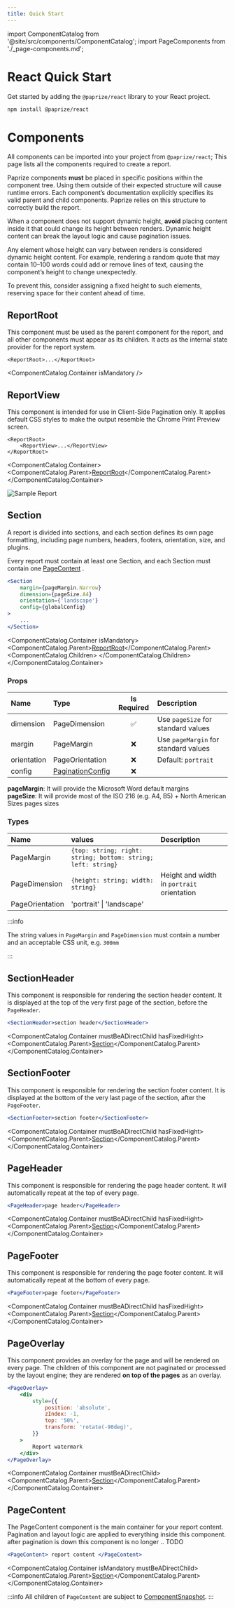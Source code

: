 ```yaml
---
title: Quick Start
---
```


import ComponentCatalog from '@site/src/components/ComponentCatalog';
import PageComponents from './\_page-components.md';

# React Quick Start

Get started by adding the `@paprize/react` library to your React project.

```bash
npm install @paprize/react
```

# Components

All components can be imported into your project from `@paprize/react`; This page lists all the components required to create a report.

Paprize components **must** be placed in specific positions within the component tree.
Using them outside of their expected structure will cause runtime errors.
Each component’s documentation explicitly specifies its valid parent and child components.
Paprize relies on this structure to correctly build the report.

When a component does not support dynamic height, **avoid** placing content inside it that could change its height between renders.
Dynamic height content can break the layout logic and cause pagination issues.

Any element whose height can vary between renders is considered dynamic height content.
For example, rendering a random quote that may contain 10–100 words could add or remove lines of text, causing the component’s height to change unexpectedly.

To prevent this, consider assigning a fixed height to such elements, reserving space for their content ahead of time.

## ReportRoot

This component must be used as the parent component for the report, and all other components must appear as its children. It acts as the internal state provider for the report system.

```
<ReportRoot>...</ReportRoot>
```

<ComponentCatalog.Container isMandatory />

## ReportView

This component is intended for use in Client-Side Pagination only. It applies default CSS styles to make the output resemble the Chrome Print Preview screen.

```
<ReportRoot>
    <ReportView>...</ReportView>
</ReportRoot>
```

<ComponentCatalog.Container>
<ComponentCatalog.Parent>[ReportRoot](#reportroot)</ComponentCatalog.Parent>
</ComponentCatalog.Container>

![Sample Report](/img/sample-report-1.png)

## Section

A report is divided into sections, and each section defines its own page formatting, including page numbers, headers, footers, orientation, size, and plugins.

Every report must contain at least one Section, and each Section must contain one [PageContent](#pagecontent)
.

```jsx
<Section
    margin={pageMargin.Narrow}
    dimension={pageSize.A4}
    orientation={'landscape'}
    config={globalConfig}
>
    ...
</Section>
```

<ComponentCatalog.Container isMandatory>
<ComponentCatalog.Parent>[ReportRoot](#reportroot)</ComponentCatalog.Parent>
<ComponentCatalog.Children>
<PageComponents />
</ComponentCatalog.Children>
</ComponentCatalog.Container>

### Props

| Name        | Type                                 | Is Required | Description                          |
| :---------- | :----------------------------------- | :---------: | :----------------------------------- |
| dimension   | PageDimension                        |     ✅      | Use `pageSize` for standard values   |
| margin      | PageMargin                           |     ❌      | Use `pageMargin` for standard values |
| orientation | PageOrientation                      |     ❌      | Default: `portrait`                  |
| config      | [PaginationConfig](../configuration) |     ❌      |                                      |

**pageMargin**: It will provide the Microsoft Word default margins  
**pageSize**: It will provide most of the ISO 216 (e.g. A4, B5) + North American Sizes pages sizes

### Types

| Name            | values                                                       | Description                                |
| :-------------- | :----------------------------------------------------------- | :----------------------------------------- |
| PageMargin      | `{top: string; right: string; bottom: string; left: string}` |
| PageDimension   | `{height: string; width: string}`                            | Height and width in `portrait` orientation |
| PageOrientation | 'portrait' \| 'landscape'                                    |                                            |

:::info

The string values in `PageMargin` and `PageDimension` must contain a number and an acceptable CSS unit, e.g. `300mm`

:::

## SectionHeader

This component is responsible for rendering the section header content. It is displayed at the top of the very first page of the section, before the `PageHeader`.

```jsx
<SectionHeader>section header</SectionHeader>
```

<ComponentCatalog.Container mustBeADirectChild hasFixedHight>
<ComponentCatalog.Parent>[Section](#section)</ComponentCatalog.Parent>
</ComponentCatalog.Container>

## SectionFooter

This component is responsible for rendering the section footer content. It is displayed at the bottom of the very last page of the section, after the `PageFooter`.

```jsx
<SectionFooter>section footer</SectionFooter>
```

<ComponentCatalog.Container mustBeADirectChild hasFixedHight>
<ComponentCatalog.Parent>[Section](#section)</ComponentCatalog.Parent>
</ComponentCatalog.Container>

## PageHeader

This component is responsible for rendering the page header content. It will automatically repeat at the top of every page.

```jsx
<PageHeader>page header</PageHeader>
```

<ComponentCatalog.Container mustBeADirectChild hasFixedHight>
<ComponentCatalog.Parent>[Section](#section)</ComponentCatalog.Parent>
</ComponentCatalog.Container>

## PageFooter

This component is responsible for rendering the page footer content. It will automatically repeat at the bottom of every page.

```jsx
<PageFooter>page footer</PageFooter>
```

<ComponentCatalog.Container mustBeADirectChild hasFixedHight>
<ComponentCatalog.Parent>[Section](#section)</ComponentCatalog.Parent>
</ComponentCatalog.Container>

## PageOverlay

This component provides an overlay for the page and will be rendered on every page. The children of this component are not paginated or processed by the layout engine; they are rendered **on top of the pages** as an overlay.

```jsx
<PageOverlay>
    <div
        style={{
            position: 'absolute',
            zIndex: -1,
            top: '50%',
            transform: 'rotate(-90deg)',
        }}
    >
        Report watermark
    </div>
</PageOverlay>
```

<ComponentCatalog.Container mustBeADirectChild>
<ComponentCatalog.Parent>[Section](#section)</ComponentCatalog.Parent>
</ComponentCatalog.Container>

## PageContent

The PageContent component is the main container for your report content. Pagination and layout logic are applied to everything inside this component. after pagination is down this component is no longer .. TODO

```jsx
<PageContent> report content </PageContent>
```

<ComponentCatalog.Container isMandatory mustBeADirectChild>
<ComponentCatalog.Parent>[Section](#section)</ComponentCatalog.Parent>
</ComponentCatalog.Container>

:::info
All children of `PageContent` are subject to [ComponentSnapshot](../component-snapshot).
:::
